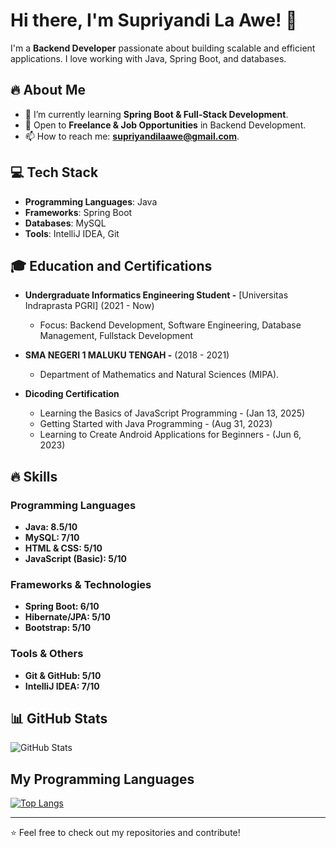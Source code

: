# Hi there, I'm Supriyandi La Awe! 👋

I'm a **Backend Developer** passionate about building scalable and efficient applications. I love working with Java, Spring Boot, and databases.

## 🔥 About Me
- 🌱 I’m currently learning **Spring Boot & Full-Stack Development**.
- 💼 Open to **Freelance & Job Opportunities** in Backend Development.
- 📫 How to reach me: **supriyandilaawe@gmail.com**.

## 💻 Tech Stack
- **Programming Languages**: Java
- **Frameworks**: Spring Boot
- **Databases**: MySQL
- **Tools**: IntelliJ IDEA, Git

## 🎓 Education and Certifications

- **Undergraduate Informatics Engineering Student -** [Universitas Indraprasta PGRI] (2021 - Now)  
  - Focus: Backend Development, Software Engineering, Database Management, Fullstack Development
    
- **SMA NEGERI 1 MALUKU TENGAH -** (2018 - 2021)  
  - Department of Mathematics and Natural Sciences (MIPA).

- **Dicoding Certification**   
  - Learning the Basics of JavaScript Programming - (Jan 13, 2025)
  - Getting Started with Java Programming - (Aug 31, 2023)
  - Learning to Create Android Applications for Beginners - (Jun 6, 2023)

## 🔥 Skills

### Programming Languages
- **Java: 8.5/10**
- **MySQL: 7/10**  
- **HTML & CSS: 5/10**  
- **JavaScript (Basic): 5/10**  

### Frameworks & Technologies
- **Spring Boot: 6/10**  
- **Hibernate/JPA: 5/10**  
- **Bootstrap: 5/10**

### Tools & Others
- **Git & GitHub: 5/10**  
- **IntelliJ IDEA: 7/10**
  
## 📊 GitHub Stats
![GitHub Stats](https://github-readme-stats.vercel.app/api?username=yand06&show_icons=true&theme=dark)

## My Programming Languages
[![Top Langs](https://github-readme-stats.vercel.app/api/top-langs/?username=yand06&layout=compact&theme=dark&langs_count=8)](https://github.com/anuraghazra/github-readme-stats)

---
⭐️ Feel free to check out my repositories and contribute!
